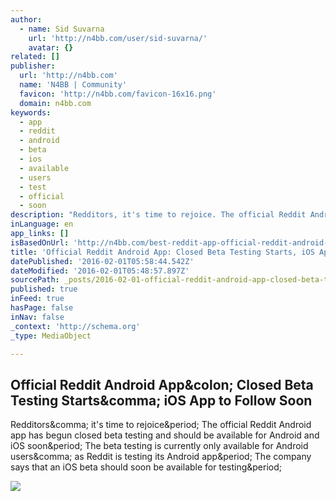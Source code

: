 ```yaml
---
author:
  - name: Sid Suvarna
    url: 'http://n4bb.com/user/sid-suvarna/'
    avatar: {}
related: []
publisher:
  url: 'http://n4bb.com'
  name: 'N4BB | Community'
  favicon: 'http://n4bb.com/favicon-16x16.png'
  domain: n4bb.com
keywords:
  - app
  - reddit
  - android
  - beta
  - ios
  - available
  - users
  - test
  - official
  - soon
description: "Redditors, it's time to rejoice. The official Reddit Android app has begun closed beta testing and should be available for Android and iOS soon. The beta testing is currently only available for Android users, as Reddit is testing its Android app. The company says that an iOS beta should soon be available for testing."
inLanguage: en
app_links: []
isBasedOnUrl: 'http://n4bb.com/best-reddit-app-official-reddit-android-app-closed-beta-testing-starts-ios-app-to-follow-soon/'
title: 'Official Reddit Android App: Closed Beta Testing Starts, iOS App to Follow Soon'
datePublished: '2016-02-01T05:58:44.542Z'
dateModified: '2016-02-01T05:48:57.897Z'
sourcePath: _posts/2016-02-01-official-reddit-android-app-closed-beta-testing-starts-ios.md
published: true
inFeed: true
hasPage: false
inNav: false
_context: 'http://schema.org'
_type: MediaObject

---
```

<article style=""><h1>Official Reddit Android App&amp;colon; Closed Beta Testing Starts&amp;comma; iOS App to Follow Soon</h1><p>Redditors&amp;comma; it's time to rejoice&amp;period; The official Reddit Android app has begun closed beta testing and should be available for Android and iOS soon&amp;period; The beta testing is currently only available for Android users&amp;comma; as Reddit is testing its Android app&amp;period; The company says that an iOS beta should soon be available for testing&amp;period;</p><img src="http://n4bb.com/wp-content/uploads/2016/01/official-reddit-android-app-933x445.jpg" /></article>